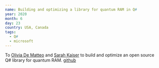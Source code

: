 ```yaml
---
name: Building and optimizing a library for quantum RAM in Q#
year: 2020
month: 6
day: 23
country: USA, Canada
tags:
  - Q#
  - microsoft
---
```

To [Olivia De Matteo](http://glassnotes.github.io/) and [Sarah Kaiser](https://www.sckaiser.com/) to build and optimize an open source Q# library for quantum RAM. [github](https://github.com/qsharp-community/qram)
